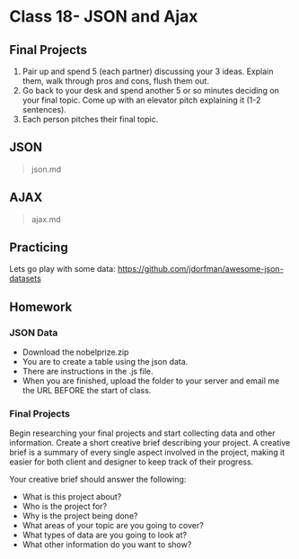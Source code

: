 # Class 18- JSON and Ajax

## Final Projects
1. Pair up and spend 5 (each partner) discussing your 3 ideas. Explain them, walk through pros and cons, flush them out.
3. Go back to your desk and spend another 5 or so minutes deciding on your final topic. Come up with an elevator pitch explaining it (1-2 sentences).
4. Each person pitches their final topic.

## JSON
> json.md

## AJAX
> ajax.md

## Practicing
Lets go play with some data:
https://github.com/jdorfman/awesome-json-datasets

## Homework
### JSON Data
- Download the nobelprize.zip
- You are to create a table using the json data.
- There are instructions in the .js file.
- When you are finished, upload the folder to your server and email me the URL BEFORE the start of class.

### Final Projects
Begin researching your final projects and start collecting data and other information. Create a short creative brief describing your project. A creative brief is a summary of every single aspect involved in the project, making it easier for both client and designer to keep track of their progress.

Your creative brief should answer the following:
- What is this project about?
- Who is the project for?
- Why is the project being done?
- What areas of your topic are you going to cover?
- What types of data are you going to look at?
- What other information do you want to show?
